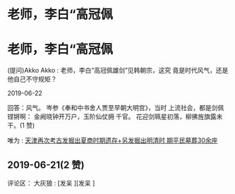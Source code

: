 # 老师，李白“高冠佩

# 老师，李白“高冠佩

(提问)Akko Akko : 老师，李白“高冠佩雄剑”见韩朝宗，这究 竟是时代风气，还是他自己不守规矩？

2019-06-22

回答：风气。 岑参《奉和中书舍人贾至早朝大明宫》，当时 上流社会，都是剑佩铿锵啊： 金阙晓钟开万户，玉阶仙仗拥 千官。 花迎剑珮星初落，柳拂旌旗露未干。(1 赞)

唯为 : [天津再次考古发掘出夏商时期遗存](https://mp.weixin.qq.com/s/aZcSB34dClHE7-tEbqGnYg)[+](https://mp.weixin.qq.com/s/aZcSB34dClHE7-tEbqGnYg)[另发掘出明清时 期平民墓葬](https://mp.weixin.qq.com/s/aZcSB34dClHE7-tEbqGnYg)[30](https://mp.weixin.qq.com/s/aZcSB34dClHE7-tEbqGnYg)[余座](https://mp.weixin.qq.com/s/aZcSB34dClHE7-tEbqGnYg)

## 2019-06-21(2 赞)

评论区： 大灰狼 : [发呆 ][发呆 ]